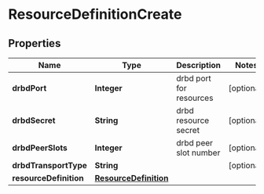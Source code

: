 # ResourceDefinitionCreate

## Properties
Name | Type | Description | Notes
------------ | ------------- | ------------- | -------------
**drbdPort** | **Integer** | drbd port for resources |  [optional]
**drbdSecret** | **String** | drbd resource secret |  [optional]
**drbdPeerSlots** | **Integer** | drbd peer slot number |  [optional]
**drbdTransportType** | **String** |  |  [optional]
**resourceDefinition** | [**ResourceDefinition**](ResourceDefinition.md) |  | 
